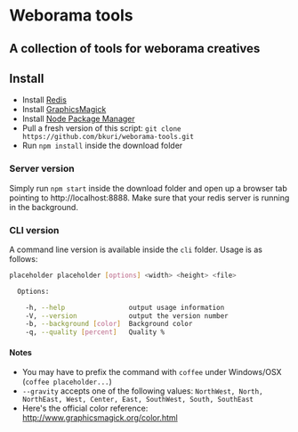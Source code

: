 Weborama tools
==============

A collection of tools for weborama creatives
--------------------------------------------

Install
-------

-	Install [Redis](http://redis.io/download)
-	Install [GraphicsMagick](http://www.graphicsmagick.org/README.html)
-	Install [Node Package Manager](https://www.npmjs.com/package/npm)
-	Pull a fresh version of this script: `git clone https://github.com/bkuri/weborama-tools.git`
-	Run `npm install` inside the download folder

### Server version

Simply run `npm start` inside the download folder and open up a browser tab pointing to http://localhost:8888. Make sure that your redis server is running in the background.

### CLI version

A command line version is available inside the `cli` folder. Usage is as follows:

```sh
placeholder placeholder [options] <width> <height> <file>

  Options:

    -h, --help                output usage information
    -V, --version             output the version number
    -b, --background [color]  Background color
    -q, --quality [percent]   Quality %
```

#### Notes

-	You may have to prefix the command with `coffee` under Windows/OSX (`coffee placeholder...`\)
-	`--gravity` accepts one of the following values: `NorthWest, North, NorthEast, West, Center, East, SouthWest, South, SouthEast`
-	Here's the official color reference: http://www.graphicsmagick.org/color.html
